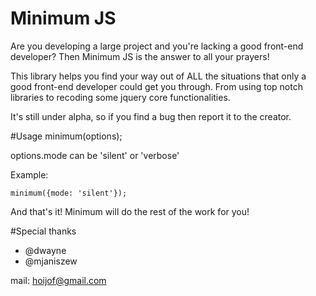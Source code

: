 # Minimum JS

Are you developing a large project and you're lacking a good front-end developer? Then Minimum JS is the answer to all your prayers! 

This library helps you find your way out of ALL the situations that only a good front-end developer could get you through. From using top notch libraries to recoding some jquery core functionalities.

It's still under alpha, so if you find a bug then report it to the creator.

#Usage
  minimum(options);
  
  options.mode can be 'silent' or 'verbose'
  
  Example: 
  ```
  minimum({mode: 'silent'});
  ```
  
  And that's it! Minimum will do the rest of the work for you!

#Special thanks
- @dwayne
- @mjaniszew

mail: hoijof@gmail.com
